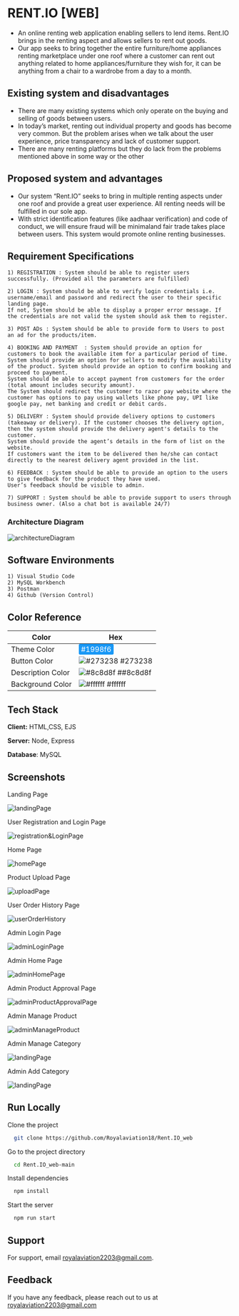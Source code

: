 
# RENT.IO [WEB]
- An online renting web application enabling sellers to lend items. Rent.IO brings in the renting aspect and allows sellers to rent out goods. 
- Our app seeks to bring together the entire furniture/home appliances renting marketplace under one roof where a customer can rent out anything related to home appliances/furniture they wish for, it can be anything from a chair to a wardrobe from a day to a month.

## Existing system and disadvantages
- There are many existing systems which only operate on the buying and selling of goods between users.
- In today’s market, renting out individual property and goods has become very common. But the problem arises when we talk about the user experience, price transparency and lack of customer support. 
- There are many renting platforms but they do lack from the problems mentioned above in some way or the other

## Proposed system and advantages
- Our system “Rent.IO” seeks to bring in multiple renting aspects under one roof and provide a great user experience. All renting needs will be fulfilled in our sole app. 
- With strict identification features (like aadhaar verification) and code of conduct, we will ensure fraud will be minimaland fair trade takes place between users. This system would promote online renting businesses.

## Requirement Specifications
    1) REGISTRATION : System should be able to register users successfully. (Provided all the parameters are fulfilled)

    2) LOGIN : System should be able to verify login credentials i.e. username/email and password and redirect the user to their specific landing page. 
    If not, System should be able to display a proper error message. If the credentials are not valid the system should ask them to register.

    3) POST ADs : System should be able to provide form to Users to post an ad for the products/item.

    4) BOOKING AND PAYMENT  : System should provide an option for customers to book the available item for a particular period of time.
    System should provide an option for sellers to modify the availability of the product. System should provide an option to confirm booking and proceed to payment. 
    System should be able to accept payment from customers for the order (total amount includes security amount). 
    The System should redirect the customer to razor pay website where the customer has options to pay using wallets like phone pay, UPI like google pay, net banking and credit or debit cards.

    5) DELIVERY : System should provide delivery options to customers (takeaway or delivery). If the customer chooses the delivery option, then the system should provide the delivery agent's details to the customer.
    System should provide the agent’s details in the form of list on the website. 
    If customers want the item to be delivered then he/she can contact directly to the nearest delivery agent provided in the list.
    
    6) FEEDBACK : System should be able to provide an option to the users to give feedback for the product they have used. 
    User’s feedback should be visible to admin.

    7) SUPPORT : System should be able to provide support to users through business owner. (Also a chat bot is available 24/7)

### Architecture Diagram
![architectureDiagram](https://github.com/Royalaviation18/Rent.IO_web/blob/main/appScreenShots/architectureDiagram.jpg)

## Software Environments
    1) Visual Studio Code
    2) MySQL Workbench
    3) Postman
    4) Github (Version Control)






## Color Reference

| Color             | Hex                                                                |
| ----------------- | ------------------------------------------------------------------ |
| Theme Color | <span style="background-color:#1998f6; color:white; padding:2px 5px; border-radius:3px;">#1998f6</span> |
| Button Color | ![#273238](https://via.placeholder.com/10/273238?text=+) #273238 |
| Description Color | ![#8c8d8f](https://via.placeholder.com/10/8c8d8f?text=+) ##8c8d8f |
| Background Color | ![#ffffff](https://via.placeholder.com/10/ffffff?text=+) #ffffff |


## Tech Stack

**Client:** HTML,CSS, EJS

**Server:** Node, Express

**Database**: MySQL


## Screenshots

Landing Page 

![landingPage](https://github.com/Royalaviation18/Rent.IO_web/blob/main/appScreenShots/landingPage.jpg)

User Registration and Login Page

![registration&LoginPage](https://github.com/Royalaviation18/Rent.IO_web/blob/main/appScreenShots/registerAndLogin.jpg)

Home Page 

![homePage](https://github.com/Royalaviation18/Rent.IO_web/blob/main/appScreenShots/landingPageVerifiedUser.jpg)

Product Upload Page 

![uploadPage](https://github.com/Royalaviation18/Rent.IO_web/blob/main/appScreenShots/uploadProducts.jpg)

User Order History Page 

![userOrderHistory](https://github.com/Royalaviation18/Rent.IO_web/blob/main/appScreenShots/userMyOrders.jpg)

Admin Login Page 

![adminLoginPage](https://github.com/Royalaviation18/Rent.IO_web/blob/main/appScreenShots/adminLogin.jpg)

Admin Home Page 

![adminHomePage](https://github.com/Royalaviation18/Rent.IO_web/blob/main/appScreenShots/adminHome.jpg)

Admin Product Approval Page

![adminProductApprovalPage](https://github.com/Royalaviation18/Rent.IO_web/blob/main/appScreenShots/adminProductApproval.jpg)

Admin Manage Product

![adminManageProduct](https://github.com/Royalaviation18/Rent.IO_web/blob/main/appScreenShots/adminManageProducts.jpg)

Admin Manage Category 

![landingPage](https://github.com/Royalaviation18/Rent.IO_web/blob/main/appScreenShots/adminManageCategory.jpg)

Admin Add Category 

![landingPage](https://github.com/Royalaviation18/Rent.IO_web/blob/main/appScreenShots/adminAddCategory.jpg)




## Run Locally

Clone the project

```bash
  git clone https://github.com/Royalaviation18/Rent.IO_web
```

Go to the project directory

```bash
  cd Rent.IO_web-main
```

Install dependencies

```bash
  npm install
```

Start the server

```bash
  npm run start
```


## Support

For support, email royalaviation2203@gmail.com.


## Feedback

If you have any feedback, please reach out to us at royalaviation2203@gmail.com

